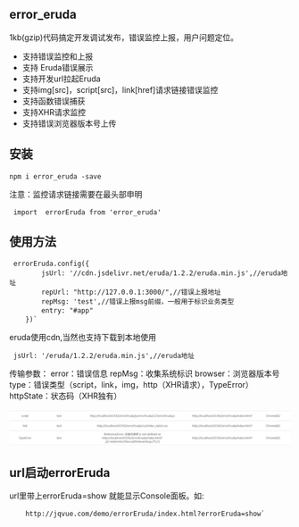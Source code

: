 ## error_eruda
1kb(gzip)代码搞定开发调试发布，错误监控上报，用户问题定位。

- 支持错误监控和上报
- 支持 Eruda错误展示
- 支持开发url拉起Eruda
- 支持img[src]，script[src]，link[href]请求链接错误监控
-  支持函数错误捕获
-  支持XHR请求监控
-  支持错误浏览器版本号上传

## 安装

    npm i error_eruda -save
注意：监控请求链接需要在最头部申明


     import  errorEruda from 'error_eruda'
## 使用方法

     errorEruda.config({
            jsUrl: '//cdn.jsdelivr.net/eruda/1.2.2/eruda.min.js',//eruda地址
            repUrl: "http://127.0.0.1:3000/",//错误上报地址
            repMsg: 'test',//错误上报msg前缀，一般用于标识业务类型
            entry: "#app"
        })`
eruda使用cdn,当然也支持下载到本地使用


     jsUrl: '/eruda/1.2.2/eruda.min.js',//eruda地址
传输参数：
error：错误信息
repMsg：收集系统标识
browser：浏览器版本号
type：错误类型（script，link，img，http（XHR请求），TypeError）
httpState：状态码（XHR独有）

![image](./demo.png)
## url启动errorEruda
url里带上errorEruda=show 就能显示Console面板。如:

        http://jqvue.com/demo/errorEruda/index.html?errorEruda=show`
